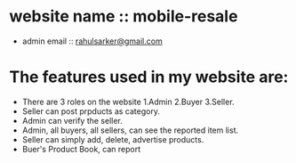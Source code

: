  # website name :: mobile-resale


 *  admin email ::  rahulsarker@gmail.com 



# The features used in my website are:
* There are 3 roles on the website 1.Admin 2.Buyer 3.Seller.
* Seller can post prpducts as category.
* Admin can verify the seller.
* Admin, all buyers, all sellers, can see the reported item list.
* Seller can simply add, delete, advertise products.
* Buer's Product Book, can report


